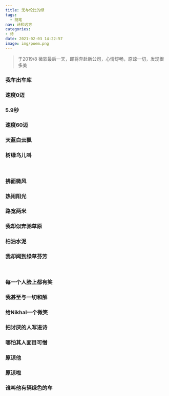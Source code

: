 ```yaml
---
title: 无与伦比的绿
tags:
  - 随笔
nav: 诗和远方
categories:
- 诗
date: 2021-02-03 14:22:57
image: img/poem.png
---
```


> 于2019/8 微软最后一天，即将奔赴新公司，心情舒畅，原谅一切，发现很多美

### 我车出车库
### 速度0迈
### 5.9秒
### 速度60迈
### 天蓝白云飘
### 树绿鸟儿叫
<br/>

### 拂面微风
### 热闹阳光
### 路宽两米
### 我却似奔驰草原
### 柏油水泥
### 我却闻到绿草芬芳
<br/>

### 每一个人脸上都有笑
### 我甚至与一切和解
### 给Nikhal一个微笑
### 把讨厌的人写进诗
### 哪怕其人面目可憎
### 原谅他
### 原谅啦
### 谁叫他有辆绿色的车